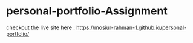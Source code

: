 # personal-portfolio-Assignment
checkout the live site here : https://mosiur-rahman-1.github.io/personal-portfolio/
